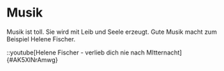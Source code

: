 # Musik

Musik ist toll. Sie wird mit Leib und Seele erzeugt. 
Gute Musik macht zum Beispiel Helene Fischer.

::youtube[Helene Fischer - verlieb dich nie nach MItternacht]{#AK5XlNrAmwg}
